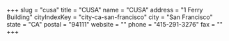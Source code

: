 +++
slug = "cusa"
title = "CUSA"
name = "CUSA"
address = "1 Ferry Building"
cityIndexKey = "city-ca-san-francisco"
city = "San Francisco"
state = "CA"
postal = "94111"
website = ""
phone = "415-291-3276"
fax = ""
+++
